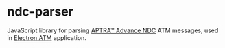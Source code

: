 # ndc-parser

JavaScript library for parsing [APTRA™ Advance NDC](https://www.ncr.com/financial-services/banking-atm-software/aptra-advance-ndc) ATM messages, used in [Electron ATM](https://github.com/timgabets/electron-atm) application.


